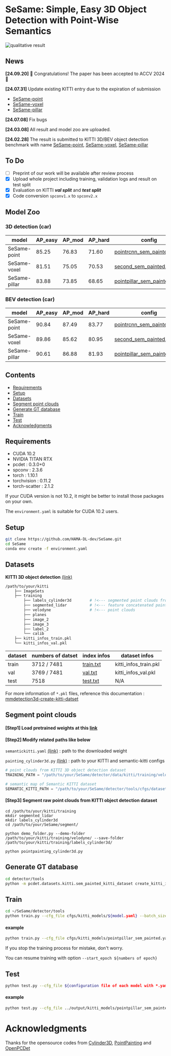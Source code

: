 # SeSame: Simple, Easy 3D Object Detection with Point-Wise Semantics

![qualitative result](./figure/whole_flow.jpg)

## News
**[24.09.20]** 🎉 Congratulations! The paper has been accepted to ACCV 2024 🎉

**[24.07.31]** Update existing KITTI entry due to the expiration of submission 
- [SeSame-point](https://www.cvlibs.net/datasets/kitti/eval_object_detail.php?&result=246df06571519a2fd61045424524b724fb8fffa3)
- [SeSame-voxel](https://www.cvlibs.net/datasets/kitti/eval_object_detail.php?&result=7275a9efa5344149beb0a4051392a6e9039c1f52)
- [SeSame-pillar](https://www.cvlibs.net/datasets/kitti/eval_object_detail.php?&result=4cdef7fed94a42226613f3273332791ce17acf55)

**[24.07.08]** Fix bugs 

**[24.03.08]** All result and model zoo are uploaded.

**[24.02.28]** The result is submitted to KITTI 3D/BEV object detection benchmark with name [SeSame-point](https://www.cvlibs.net/datasets/kitti/eval_object_detail.php?&result=3b3e791de572beb66e177976a3fae9e1f82c45a5), [SeSame-voxel](https://www.cvlibs.net/datasets/kitti/eval_object_detail.php?&result=5ab0f2fcd328fe476234bedbff7398b3dd7f2546), [SeSame-pillar](https://www.cvlibs.net/datasets/kitti/eval_object_detail.php?&result=4b2461007e0a9c58237e20b4f2ec7541a0eeaf03)

## To Do 
- [ ] Preprint of our work will be available after review process 
- [x] Upload whole project including training, validation logs and result on test split
- [x] Evaluation on KITTI ***val split*** and ***test split***
- [x] Code conversion ```spconv1.x``` to ```spconv2.x```

## Model Zoo
### 3D detection (car)
|model|AP_easy|AP_mod|AP_hard|config|pretrained weight|result|
|------|---|---|---|---|---|---|
|SeSame-point|85.25|76.83|71.60|[pointrcnn_sem_painted.yaml](https://github.com/HAMA-DL-dev/SeSame/blob/main/detector/tools/cfgs/kitti_models/pointrcnn_sem_painted.yaml)|[pointrcnn_epoch80.pth](https://github.com/HAMA-DL-dev/SeSame/blob/main/detector/output/kitti_models/pointrcnn_sem_painted_no_softmax/default/ckpt/checkpoint_epoch_80.pth)|[log](https://github.com/HAMA-DL-dev/SeSame/blob/main/detector/output/kitti_models/pointrcnn_sem_painted_no_softmax/default/log_train_20240212-184951.txt)|
|SeSame-voxel|81.51|75.05|70.53|[second_sem_painted.yaml](https://github.com/HAMA-DL-dev/SeSame/blob/main/detector/tools/cfgs/kitti_models/second_sem_painted.yaml)|[second_epoch80.pth](https://github.com/HAMA-DL-dev/SeSame/blob/main/detector/output/kitti_models/second_sem_painted_no_softmax/default/ckpt/checkpoint_epoch_80.pth)|[log](https://github.com/HAMA-DL-dev/SeSame/blob/main/detector/output/kitti_models/second_sem_painted_no_softmax/default/log_train_20240212-200457.txt)|
|SeSame-pillar|83.88|73.85|68.65|[pointpillar_sem_painted.yaml](https://github.com/HAMA-DL-dev/SeSame/blob/main/detector/tools/cfgs/kitti_models/pointpillar_sem_painted.yaml)|[pointpillar_epoch80.pth](https://github.com/HAMA-DL-dev/SeSame/blob/main/detector/output/kitti_models/pointpillar_sem_painted_no_softmax/default/ckpt/checkpoint_epoch_80.pth)|[log](https://github.com/HAMA-DL-dev/SeSame/blob/main/detector/output/kitti_models/pointpillar_sem_painted_no_softmax/default/log_train_20240212-185040.txt)|

### BEV detection (car)
|model|AP_easy|AP_mod|AP_hard|config|pretrained weight|result|
|------|---|---|---|---|---|---|
|SeSame-point|90.84|87.49|83.77|[pointrcnn_sem_painted.yaml](https://github.com/HAMA-DL-dev/SeSame/blob/main/detector/tools/cfgs/kitti_models/pointrcnn_sem_painted.yaml)|[pointrcnn_epoch80.pth](https://github.com/HAMA-DL-dev/SeSame/blob/main/detector/output/kitti_models/pointrcnn_sem_painted_no_softmax/default/ckpt/checkpoint_epoch_80.pth)|[log](https://github.com/HAMA-DL-dev/SeSame/blob/main/detector/output/kitti_models/pointrcnn_sem_painted_no_softmax/default/log_train_20240212-184951.txt)|
|SeSame-voxel|89.86|85.62|80.95|[second_sem_painted.yaml](https://github.com/HAMA-DL-dev/SeSame/blob/main/detector/tools/cfgs/kitti_models/second_sem_painted.yaml)|[second_epoch80.pth](https://github.com/HAMA-DL-dev/SeSame/blob/main/detector/output/kitti_models/second_sem_painted_no_softmax/default/ckpt/checkpoint_epoch_80.pth)|[log](https://github.com/HAMA-DL-dev/SeSame/blob/main/detector/output/kitti_models/second_sem_painted_no_softmax/default/log_train_20240212-200457.txt)|
|SeSame-pillar|90.61|86.88|81.93|[pointpillar_sem_painted.yaml](https://github.com/HAMA-DL-dev/SeSame/blob/main/detector/tools/cfgs/kitti_models/pointpillar_sem_painted.yaml)|[pointpillar_epoch80.pth](https://github.com/HAMA-DL-dev/SeSame/blob/main/detector/output/kitti_models/pointpillar_sem_painted_no_softmax/default/ckpt/checkpoint_epoch_80.pth)|[log](https://github.com/HAMA-DL-dev/SeSame/blob/main/detector/output/kitti_models/pointpillar_sem_painted_no_softmax/default/log_train_20240212-185040.txt)|




## Contents
- [Requirements](#requirements)
- [Setup](#setup)
- [Datasets](#datasets)
- [Segment point clouds](#segment-point-clouds)
- [Generate GT database](#generate-gt-database)
- [Train](#train)
- [Test](#test)
- [Acknowledgments](#acknowledgments)

## Requirements
- CUDA 10.2
- NVIDIA TITAN RTX
- pcdet : 0.3.0+0
- spconv : 2.3.6
- torch : 1.10.1
- torchvision : 0.11.2
- torch-scatter : 2.1.2

If your CUDA version is not 10.2, it might be better to install those packages on your own.

The `environment.yaml` is suitable for CUDA 10.2 users. 

## Setup
```bash
git clone https://github.com/HAMA-DL-dev/SeSame.git
cd SeSame
conda env create -f environment.yaml
```


## Datasets
**KITTI 3D object detection** [(link)](https://www.cvlibs.net/datasets/kitti/eval_object.php?obj_benchmark=3d)
```bash
/path/to/your/kitti
    ├── ImageSets
    ├── training
        ├── labels_cylinder3d        # !<--- segmented point clouds from 3D sem.seg.
        ├── segmented_lidar          # !<--- feature concatenated point clouds 
        ├── velodyne                 # !<--- point clouds 
        ├── planes
        ├── image_2
        ├── image_3
        ├── label_2
        └── calib
    ├── kitti_infos_train.pkl
    └── kitti_infos_val.pkl
```

|dataset|numbers of datset|index infos|dataset infos|
|---|---|---|---|
|train|3712 / 7481|[train.txt](https://github.com/HAMA-DL-dev/SeSame/blob/main/detector/data/kitti/ImageSets/train.txt)|kitti_infos_train.pkl|
|val|3769 / 7481|[val.txt](https://github.com/HAMA-DL-dev/SeSame/blob/main/detector/data/kitti/ImageSets/val.txt)|kitti_infos_val.pkl|
|test|7518|[test.txt](https://github.com/HAMA-DL-dev/SeSame/blob/main/detector/data/kitti/ImageSets/test.txt)|N/A|

For more information of `*.pkl` files, reference this documentation : [mmdetection3d-create-kitti-datset](https://mmdetection3d.readthedocs.io/en/v0.17.1/datasets/kitti_det.html#create-kitti-dataset)

## Segment point clouds
#### [Step1] Load pretrained weights at this [link](https://github.com/xinge008/Cylinder3D?tab=readme-ov-file#pretrained-models)

#### [Step2] Modify related paths like below

`semantickitti.yaml` [(link)](https://github.com/HAMA-DL-dev/SeSame/blob/main/segment/config/semantickitti.yaml#L64) : path to the downloaded weight

`painting_cylinder3d.py` [(link)](https://github.com/HAMA-DL-dev/SeSame/blob/main/segment/painting_cylinder3d.py) : path to your KITTI and semantic-kitti configs

```python
# point clouds from KITTI 3D object detection dataset
TRAINING_PATH = "/path/to/your/SeSame/detector/data/kitti/training/velodyne/"

# semantic map of Semantic KITTI dataset
SEMANTIC_KITTI_PATH = "/path/to/your/SeSame/detector/tools/cfgs/dataset_configs/semantic-kitti.yaml" 
```
    
#### [Step3] Segment raw point clouds from KITTI object detection dataset 
```
cd /path/to/your/kitti/training
mkdir segmented_lidar
mkdir labels_cylinder3d
cd /path/to/your/SeSame/segment/

python demo_folder.py --demo-folder /path/to/your/kitti/training/velodyne/ --save-folder /path/to/your/kitti/training/labels_cylinder3d/

python pointpainting_cylinder3d.py
```


## Generate GT database
```bash
cd detector/tools
python -m pcdet.datasets.kitti.sem_painted_kitti_dataset create_kitti_infos tools/cfgs/dataset_configs/semantic_painted_kitti.yaml
```


## Train
```bash
cd ~/SeSame/detector/tools
python train.py --cfg_file cfgs/kitti_models/${model.yaml} --batch_size 16 --epochs 80 --workers 16 --ckpt_save_interval 5
```

#### example
```bash
python train.py --cfg_file cfgs/kitti_models/pointpillar_sem_painted.yaml --batch_size 16 --epochs 80 --workers 16 --ckpt_save_interval 5
```

If you stop the training process for mistake, don't worry. 

You can resume training with option `--start_epoch ${numbers of epoch}`


## Test
```bash
python test.py --cfg_file ${configuration file of each model with *.yaml} --batch_size ${4,8,16} --workers 4 --ckpt ${path to *.pth file} --save_to_file
```

#### example
```bash
python test.py --cfg_file ../output/kitti_models/pointpillar_sem_painted/default/pointpillar_sem_painted.yaml --batch_size 16 --workers 4 --ckpt ../output/kitti_models/pointpillar_sem_painted/default/ckpt/checkpoint_epoch_70.pth --save_to_file
```

# Acknowledgments
Thanks for the opensource codes from [Cylinder3D](https://github.com/xinge008/Cylinder3D), [PointPainting](https://github.com/Song-Jingyu/PointPainting) and [OpenPCDet](https://github.com/open-mmlab/OpenPCDet)
